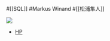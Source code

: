 #[[SQL]] #Markus Winand #[[松浦隼人]]

![](https://m.media-amazon.com/images/I/51a7HeGO+8L._SY344_BO1,204,203,200_.jpg)

- [HP](https://sql-performance-explained.jp/)